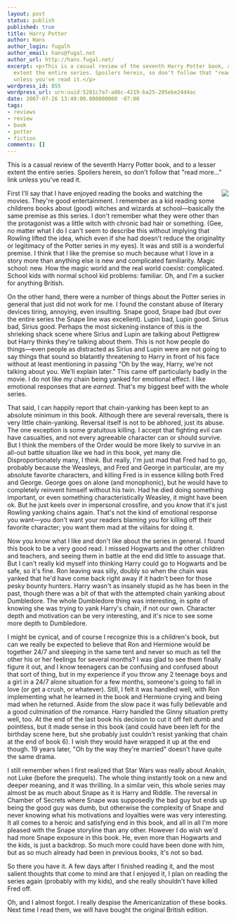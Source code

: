 ```yaml
---
layout: post
status: publish
published: true
title: Harry Potter
author: Hans
author_login: fugalh
author_email: hans@fugal.net
author_url: http://hans.fugal.net/
excerpt: <p>This is a casual review of the seventh Harry Potter book, and to a lesser
  extent the entire series. Spoilers herein, so don't follow that "read more..." link
  unless you've read it.</p>
wordpress_id: 855
wordpress_url: urn:uuid:5281c7a7-a86c-4219-ba25-205ebe24d4ac
date: 2007-07-26 13:49:00.000000000 -07:00
tags:
- reviews
- review
- book
- potter
- fiction
comments: []
---
```

<p>This is a casual review of the seventh Harry Potter book, and to a lesser extent the entire series. Spoilers herein, so don't follow that "read more..." link unless you've read it.</p><a id="more"></a><a id="more-855"></a><div style="float:right"><a href="http://www.amazon.ca/Harry-Potter-Deathly-Hallows-Adult/dp/1551929783/ref=sr_1_2/702-6683296-2300020?ie=UTF8&s=books&qid=1185482026&sr=8-2"><img src="http://ec1.images-amazon.com/images/I/51UIneiJ9tL._AA240_.jpg"/></a></div>

<p>First I'll say that I have enjoyed reading the books and watching the movies. They're good entertainment. I remember as a kid reading some childrens books about (good) witches and wizards at school—basically the same premise as this series. I don't remember what they were other than the protagonist was a little witch with chronic bad hair or something. (Gee, no matter what I do I can't seem to describe this without implying that Rowling lifted the idea, which even if she had doesn't reduce the originality or legitimacy of the Potter series in my eyes). It was and still is a wonderful premise. I think that I like the premise so much because what I love in a story more than anything else is new and complicated familiarity. Magic school: new. How the magic world and the real world coexist: complicated. School kids with normal school kid problems: familiar. Oh, and I'm a sucker for anything British.</p>

<p>On the other hand, there were a number of things about the Potter series in general that just did not work for me. I found the constant abuse of literary devices tiring, annoying, even insulting. Snape good, Snape bad (but over the entire series the Snape line was excellent). Lupin bad, Lupin good. Sirius bad, Sirius good. Perhaps the most sickening instance of this is the shrieking shack scene where Sirius and Lupin are talking about Pettigrew but Harry thinks they're talking about them. This is not how people do things—even people as distracted as Sirius and Lupin were are not going to say things that sound so blatantly threatening to Harry in front of his face without at least mentioning in passing "Oh by the way, Harry, we're not talking about you. We'll explain later." This came off particularly badly in the movie. I do not like my chain being yanked for emotional effect. I like emotional responses that are <em>earned</em>. That's my biggest beef with the whole series.</p>

<p>That said, I can happily report that chain-yanking has been kept to an absolute minimum in this book. Although there are several reversals, there is very little chain-yanking. Reversal itself is not to be abhored, just its abuse. The one exception is some gratuitous killing. I accept that fighting evil can have casualties, and not every agreeable character can or should survive. But I think the members of the Order would be more likely to survive in an all-out battle situation like we had in this book, yet many die. Disproportionately many, I think. But really, I'm just mad that Fred had to go, probably because the Weasleys, and Fred and George in particular, are my absolute favorite characters, and killing Fred is in essence killing both Fred and George. George goes on alone (and monophonic), but he would have to completely reinvent himself without his twin. Had he died doing something important, or even something characteristically Weasley, it might have been ok. But he just keels over in impersonal crossfire, and you <em>know</em> that it's just Rowling yanking chains again. That's not the kind of emotional response you want—you don't want your readers blaming <em>you</em> for killing off their favorite character; you want them mad at the villains for doing it.</p>

<p>Now you know what I like and don't like about the series in general. I found this book to be a very good read. I missed Hogwarts and the other children and teachers, and seeing them in battle at the end did little to assuage that. But I can't really kid myself into thinking Harry could go to Hogwarts and be safe, so it's fine. Ron leaving was silly, doubly so when the chain was yanked that he'd have come back right away if it hadn't been for those pesky bounty hunters. Harry wasn't as insanely stupid as he has been in the past, though there was a bit of that with the attempted chain yanking about Dumbledore. The whole Dumbledore thing was interesting, in spite of knowing she was trying to yank Harry's chain, if not our own. Character depth and motivation can be very interesting, and it's nice to see some more depth to Dumbledore.</p>

<p>I might be cynical, and of course I recognize this is a children's book, but can we really be expected to believe that Ron and Hermione would be together 24/7 and sleeping in the same tent and never so much as tell the other his or her feelings for several months? I was glad to see them finally figure it out, and I know teenagers can be confusing and confused about that sort of thing, but in my experience if you throw any 2 teenage boys and a girl in a 24/7 alone situation for a few months, someone's going to fall in love (or get a crush, or whatever). Still, I felt it was handled well, with Ron implementing what he learned in the book and Hermione crying and being mad when he returned. Aside from the slow pace it was fully believable and a good culmination of the romance.
Harry handled the Ginny situation pretty well, too. At the end of the last book his decision to cut it off felt dumb and pointless, but it made sense in this book (and could have been left for the birthday scene here, but she probably just couldn't resist yanking that chain at the end of book 6). I wish they would have wrapped it up at the end though. 19 years later, "Oh by the way they're married" doesn't have quite the same drama.</p>

<p>I still remember when I first realized that Star Wars was really about Anakin, not Luke (before the prequels). The whole thing instantly took on a new and deeper meaning, and it was thrilling. In a similar vein, this whole series may almost be as much about Snape as it is Harry and Riddle. The reversal in Chamber of Secrets where Snape was supposedly the bad guy but ends up being the good guy was dumb, but otherwise the complexity of Snape and never knowing what his motivations and loyalties were was very interesting. It all comes to a heroic and satisfying end in this book, and all in all I'm more pleased with the Snape storyline than any other. However I do wish we'd had more Snape exposure in this book. He, even more than Hogwarts and the kids, is just a backdrop. So much more could have been done with him, but as so much already had been in previous books, it's not so bad.</p>

<p>So there you have it. A few days after I finished reading it, and the most salient thoughts that come to mind are that I enjoyed it, I plan on reading the series again (probably with my kids), and she really shouldn't have killed Fred off.</p>

<p>Oh, and I almost forgot. I really despise the Americanization of these books. Next time I read them, we will have bought the original British edition.</p>
